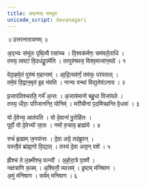 ```yaml
---
title: अद्भ्यस् सम्भूतः
unicode_script: devanagari
---
```


॥ उत्तरनारायणम् ॥

अ॒द्भ्यः संभू॑तः पृथि॒व्यै रसा॑च्च । वि॒श्वक॑र्मणः॒ सम॑वर्त॒ताधि॑ ।  
तस्य॒ त्वष्टा॑ वि॒दध॑द्रू॒पमे॑ति । तत्पुरु॑षस्य॒ विश्व॒माजा॑न॒मग्रे॑ । १

वेदा॒हमे॒तं पुरु॑षं म॒हान्तम्॑ । आ॒दि॒त्यव॑र्णं॒ तम॑सः॒ पर॑स्तात् ।  
तमे॒वं वि॒द्वान॒मृत॑ इ॒ह भ॑वति । नान्यः पन्था॑ विद्य॒तेय॑ऽनाय । २

प्र॒जाप॑तिश्चरति॒ गर्भे॑ अ॒न्तः । अ॒जाय॑मानो बहु॒धा विजा॑यते ।  
तस्य॒ धीराः॒ परि॑जानन्ति॒ योनिम्॑ । मरी॑चीनां प॒दमि॑च्छन्ति वे॒धसः॑ । ३

यो दे॒वेभ्य॒ आत॑पति । यो दे॒वानां॑ पु॒रोहि॑तः ।  
पूर्वो॒ यो दे॒वेभ्यो॑ जा॒तः । नमो॑ रु॒चाय॒ ब्राह्म॑ये । ४

रुचं॑ ब्रा॒ह्मम् ज॒नय॑न्तः । दे॒वा अग्रे॒ तद॑ब्रुवन् ।  
यस्त्वै॒वं ब्रा॑ह्म॒णो वि॒द्यात् । तस्य॑ दे॒वा अस॒न् वशे॑ । ५

ह्रीश्च॑ ते ल॒क्ष्मीश्च॒ पत्न्यौ॑ । अ॒हो॒रा॒त्रे पा॒र्श्वे ।  
नक्ष॑त्राणि रू॒पम् । अ॒श्विनौ॒ व्यात्तम्॑ ।  इ॒ष्टम् म॑निषाण ।  
अ॒मुं म॑निषाण ।  सर्व॑म्  मनिषाण । ६

